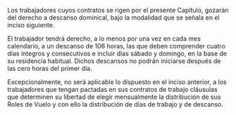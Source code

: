 Los trabajadores cuyos contratos se rigen por el presente Capítulo, gozarán del derecho a descanso dominical, bajo la modalidad que se señala en el inciso siguiente.

El trabajador tendrá derecho, a lo menos por una vez en cada mes calendario, a un descanso de 106 horas, las que deben comprender cuatro días íntegros y consecutivos e incluir días sábado y domingo, en la base de su residencia habitual. Dichos descansos no podrán iniciarse después de las cero horas del primer día.

Excepcionalmente, no será aplicable lo dispuesto en el inciso anterior, a los trabajadores que tengan pactadas en sus contratos de trabajo cláusulas que determinen su libertad de elegir mensualmente la distribución de sus Roles de Vuelo y con ello la distribución de días de trabajo y de descanso.